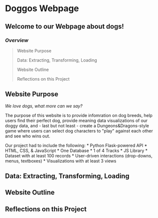 # Doggos Webpage

## Welcome to our Webpage about dogs!

### *Overview* 
> Website Purpose <p>
> Data: Extracting, Transforming, Loading <p>
> Website Outline <p>
> Reflections on this Project <p>

## Website Purpose
*We love dogs, what more can we say?*  <p>
  The purpose of this website is to provide infomration on dog breeds, help users find their perfect dog, provide meaning data visualizations of our doggy data, and - last but not least - create a Dungeons&Dragons-style game where users can select dog characters to "play" against each other and see who wins out.  <p>  <p>
  Our project had to include the following:
    * Python Flask-powered API 
    * HTML, CSS, & JavaScript
    * One Database
    * 1 of 4 Tracks
    * JS Library
    * Dataset with at least 100 records
    * User-driven interactions (drop-downs, menus, textboxes)
    * Visualizations with at least 3 views

  
## Data: Extracting, Transforming, Loading

## Website Outline

## Reflections on this Project
